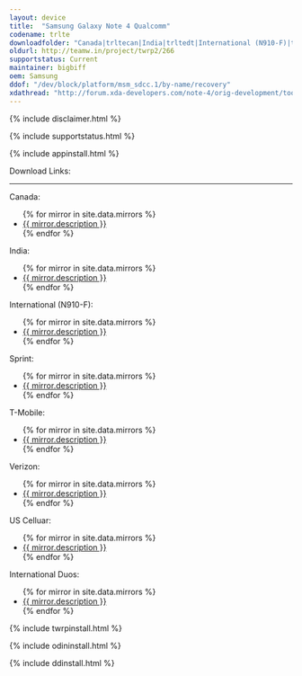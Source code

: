 ```yaml
---
layout: device
title:  "Samsung Galaxy Note 4 Qualcomm"
codename: trlte
downloadfolder: "Canada|trltecan|India|trltedt|International (N910-F)|trltexx|Sprint|trltespr|T-Mobile|trltetmo|Verizon|trltevzw|US Cellular|trlteusc|International Duos|trlteduoszh"
oldurl: http://teamw.in/project/twrp2/266
supportstatus: Current
maintainer: bigbiff
oem: Samsung
ddof: "/dev/block/platform/msm_sdcc.1/by-name/recovery"
xdathread: "http://forum.xda-developers.com/note-4/orig-development/tool-utility-twrp-2-8-1-x-teamwin-t2956011"
---
```


{% include disclaimer.html %}

{% include supportstatus.html %}

{% include appinstall.html %}

<div class='page-heading'>Download Links:</div>
<hr />
<p class="text">Canada:</p>
<ul>
{% for mirror in site.data.mirrors %}
  <li>
    <a href="{{ mirror.baseurl }}trltecan">
      {{ mirror.description }}
    </a>
  </li>
{% endfor %}
</ul>
<p class="text">India:</p>
<ul>
{% for mirror in site.data.mirrors %}
  <li>
    <a href="{{ mirror.baseurl }}trltedt">
      {{ mirror.description }}
    </a>
  </li>
{% endfor %}
</ul>
<p class="text">International (N910-F):</p>
<ul>
{% for mirror in site.data.mirrors %}
  <li>
    <a href="{{ mirror.baseurl }}trltexx">
      {{ mirror.description }}
    </a>
  </li>
{% endfor %}
</ul>
<p class="text">Sprint:</p>
<ul>
{% for mirror in site.data.mirrors %}
  <li>
    <a href="{{ mirror.baseurl }}trltespr">
      {{ mirror.description }}
    </a>
  </li>
{% endfor %}
</ul>
<p class="text">T-Mobile:</p>
<ul>
{% for mirror in site.data.mirrors %}
  <li>
    <a href="{{ mirror.baseurl }}trltetmo">
      {{ mirror.description }}
    </a>
  </li>
{% endfor %}
</ul>
<p class="text">Verizon:</p>
<ul>
{% for mirror in site.data.mirrors %}
  <li>
    <a href="{{ mirror.baseurl }}trltevzw">
      {{ mirror.description }}
    </a>
  </li>
{% endfor %}
</ul>
<p class="text">US Celluar:</p>
<ul>
{% for mirror in site.data.mirrors %}
  <li>
    <a href="{{ mirror.baseurl }}trlteusc">
      {{ mirror.description }}
    </a>
  </li>
{% endfor %}
</ul>
<p class="text">International Duos:</p>
<ul>
{% for mirror in site.data.mirrors %}
  <li>
    <a href="{{ mirror.baseurl }}trlteduoszh">
      {{ mirror.description }}
    </a>
  </li>
{% endfor %}
</ul>


{% include twrpinstall.html %}

{% include odininstall.html %}

{% include ddinstall.html %}
